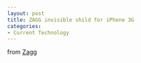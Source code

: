 ```yaml
---
layout: post
title: ZAGG invisible shild for iPhone 3G
categories:
- Current Technology
---
```


from [Zagg](http://www.zagg.com/invisibleshield/apple-iphone-3g-cases-screen-protectors-covers-skins-shields.php)
